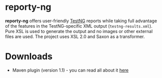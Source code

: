reporty-ng
==========
**reporty-ng** offers user-friendly [TestNG](http://testng.org/doc/index.html) reports while taking full advantage of the features in the TestNG-specific XML output (`testng-results.xml`). Pure XSL is used to generate the output and no images or other external files are used. The project uses XSL 2.0 and Saxon as a transformer.

# Downloads
 * Maven plugin (version 1.1) - you can read all about it [here](https://github.com/cosminaru/reporty-ng/wiki/MavenPlugin)
